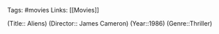 Tags: #movies 
Links: [[Movies]]

(Title:: Aliens)
(Director:: James Cameron)
(Year::1986)
(Genre::Thriller)










